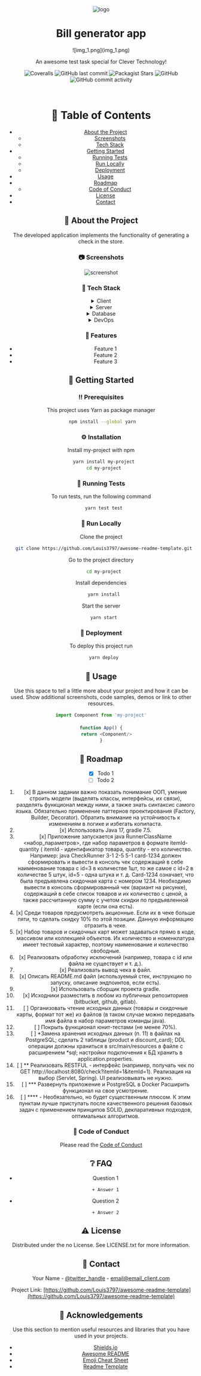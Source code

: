 <div align="center">

  <img src=![img.png](img.png) alt="logo" width="200" height="auto" />
  <h1>Bill generator app</h1>
![img_1.png](img_1.png)
  <p>
    An awesome test task special for Clever Technology! 
  </p>


<!-- Badges -->
<p>
<a>
<img alt="Coveralls" src="https://img.shields.io/coverallsCoverage/github/Petrovich-A/Bill-generator">
</a>
<a>
<img alt="GitHub last commit" src="https://img.shields.io/github/last-commit/Petrovich-A/Bill-generator">
</a>
<a>
<img alt="Packagist Stars" src="https://img.shields.io/packagist/stars/Petrovich-A/Bill-generator">
</a>
<a>
<img alt="GitHub" src="https://img.shields.io/github/license/Petrovich-A/Bill-generator">
</a>
<a>
<img alt="GitHub commit activity" src="https://img.shields.io/github/commit-activity/m/Petrovich-A/Bill-generator">
</a>
</p>

<br />

<!-- Table of Contents -->

# :notebook_with_decorative_cover: Table of Contents

- [About the Project](#star2-about-the-project)
    * [Screenshots](#camera-screenshots)
    * [Tech Stack](#space_invader-tech-stack)
- [Getting Started](#toolbox-getting-started)
    * [Running Tests](#test_tube-running-tests)
    * [Run Locally](#running-run-locally)
    * [Deployment](#triangular_flag_on_post-deployment)
- [Usage](#eyes-usage)
- [Roadmap](#compass-roadmap)
    * [Code of Conduct](#scroll-code-of-conduct)
- [License](#warning-license)
- [Contact](#handshake-contact)

<!-- About the Project -->

## :star2: About the Project

The developed application implements the functionality of generating a check in the store.

<!-- Screenshots -->

### :camera: Screenshots

<div align="center"> 
  <img src="https://placehold.co/600x400?text=Your+Screenshot+here" alt="screenshot" />
</div>


<!-- TechStack -->

### :space_invader: Tech Stack

<details>
  <summary>Client</summary>
  <ul>
    <li><a href="https://www.jetbrains.com/idea/">IntelliJ IDEA 2022.1.2</a></li>
  </ul>
</details>

<details>
  <summary>Server</summary>
  <ul>
    <li><a href="https://www.typescriptlang.org/">Typescript</a></li>
    <li><a href="https://expressjs.com/">Express.js</a></li>
    <li><a href="https://go.dev/">Golang</a></li>
    <li><a href="https://nestjs.com/">Nest.js</a></li>
    <li><a href="https://socket.io/">SocketIO</a></li>
    <li><a href="https://www.prisma.io/">Prisma</a></li>    
    <li><a href="https://www.apollographql.com/">Apollo</a></li>
    <li><a href="https://graphql.org/">GraphQL</a></li>
  </ul>
</details>

<details>
<summary>Database</summary>
  <ul>
    <li><a href="https://www.postgresql.org/">PostgreSQL</a></li>
  </ul>
</details>

<details>
<summary>DevOps</summary>
  <ul>
    <li><a href="https://www.docker.com/">Docker</a></li>
  </ul>
</details>

<!-- Features -->

### :dart: Features

- Feature 1
- Feature 2
- Feature 3

<!-- Getting Started -->

## :toolbox: Getting Started

<!-- Prerequisites -->

### :bangbang: Prerequisites

This project uses Yarn as package manager

```bash
 npm install --global yarn
```

<!-- Installation -->

### :gear: Installation

Install my-project with npm

```bash
  yarn install my-project
  cd my-project
```

<!-- Running Tests -->

### :test_tube: Running Tests

To run tests, run the following command

```bash
  yarn test test
```

<!-- Run Locally -->

### :running: Run Locally

Clone the project

```bash
  git clone https://github.com/Louis3797/awesome-readme-template.git
```

Go to the project directory

```bash
  cd my-project
```

Install dependencies

```bash
  yarn install
```

Start the server

```bash
  yarn start
```

<!-- Deployment -->

### :triangular_flag_on_post: Deployment

To deploy this project run

```bash
  yarn deploy
```

<!-- Usage -->

## :eyes: Usage

Use this space to tell a little more about your project and how it can be used. Show additional screenshots, code
samples, demos or link to other resources.

```javascript
import Component from 'my-project'

function App() {
    return <Component/>
}
```

<!-- Roadmap -->

## :compass: Roadmap

* [x] Todo 1
* [ ] Todo 2

1. [x] В данном задании важно показать понимание ООП, умение строить модели (выделять классы, интерфейсы, их связи),
   разделять функционал между ними, а также знать синтаксис самого языка. Обязательно применение паттернов
   проектирования (Factory, Builder, Decorator). Обратить внимание на устойчивость к изменениям в логике и избегать
   копипаста.
2. [x] Использовать Java 17, gradle 7.5.
3. [x] Приложение запускается java RunnerClassName <набор_параметров>, где набор параметров в формате itemId-quantity (
   itemId - идентификатор товара, quantity - его количество.
   Например: java CheckRunner 3-1 2-5 5-1 card-1234 должен сформировать и вывести в консоль чек содержащий в себе
   наименование товара с id=3 в количестве 1шт, то же самое с id=2 в количестве 5 штук, id=5 - одна штука и т. д.
   Card-1234 означает, что была предъявлена скидочная карта с номером 1234. Необходимо вывести в консоль сформированный
   чек (вариант на рисунке), содержащий в себе список товаров и их количество с ценой, а также рассчитанную сумму с
   учетом скидки по предъявленной карте (если она есть).
4. [x] Среди товаров предусмотреть акционные. Если их в чеке больше пяти, то сделать скидку 10% по этой позиции. Данную
   информацию отразить в чеке.
5. [x] Набор товаров и скидочных карт может задаваться прямо в коде, массивом или коллекцией объектов. Их количество и
   номенклатура имеет тестовый характер, поэтому наименование и количество свободные.
6. [x] Реализовать обработку исключений (например, товара с id или файла не существует и т. д.).
7. [x] Реализовать вывод чека в файл.
8. [x] Описать README.md файл (используемый стек, инструкцию по запуску, описание эндпоинтов, если есть).
9. [x] Использовать сборщик проекта gradle.
10. [x] Исходники разместить в любом из публичных репозиториев (bitbucket, github, gitlab).
11. [ ] Организовать чтение исходных данных (товары и скидочные карты, формат тот же) из файлов (в таком случае можно
    передавать имя файла в набор параметров команды java).
12. [ ] Покрыть функционал юнит-тестами (не менее 70%).
13. [ ] *Замена хранения исходных данных (п. 11) в файлах на PostgreSQL; сделать 2 таблицы (product и discount_card); DDL
    операции должны храниться в src/main/resources в файле с расширением *sql; настройки подключения к БД хранить в
    application.properties.
14. [ ] ** Реализовать RESTFUL - интерфейс (например, получать чек по GET http://localhost:8080/check?itemId=1&itemId=1).
    Реализация на выбор (Servlet, Spring). UI реализовывать не нужно.
15. [ ] *** Развернуть приложение и PostgreSQL в Docker Расширить функционал на свое усмотрение.
16. [ ] **** - Необязательно, но будет существенным плюсом. К этим пунктам лучше приступать после качественного решения
    базовых задач с применением принципов SOLID, декларативных подходов, оптимальных алгоритмов.

<!-- Code of Conduct -->

### :scroll: Code of Conduct

Please read the [Code of Conduct](https://github.com/Louis3797/awesome-readme-template/blob/master/CODE_OF_CONDUCT.md)

<!-- FAQ -->

## :grey_question: FAQ

- Question 1

      + Answer 1

- Question 2

      + Answer 2

<!-- License -->

## :warning: License

Distributed under the no License. See LICENSE.txt for more information.


<!-- Contact -->

## :handshake: Contact

Your Name - [@twitter_handle](https://twitter.com/twitter_handle) - email@email_client.com

Project
Link: [https://github.com/Louis3797/awesome-readme-template](https://github.com/Louis3797/awesome-readme-template)


<!-- Acknowledgments -->

## :gem: Acknowledgements

Use this section to mention useful resources and libraries that you have used in your projects.

- [Shields.io](https://shields.io/)
- [Awesome README](https://github.com/matiassingers/awesome-readme)
- [Emoji Cheat Sheet](https://github.com/ikatyang/emoji-cheat-sheet/blob/master/README.md#travel--places)
- [Readme Template](https://github.com/othneildrew/Best-README-Template)